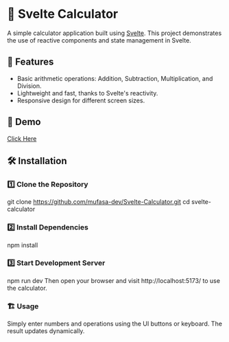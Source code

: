 # 🧮 Svelte Calculator

A simple calculator application built using [Svelte](https://svelte.dev/). This project demonstrates the use of reactive components and state management in Svelte.

## 🚀 Features
- Basic arithmetic operations: Addition, Subtraction, Multiplication, and Division.
- Lightweight and fast, thanks to Svelte's reactivity.
- Responsive design for different screen sizes.

## 🧮 Demo

[Click Here](https://mufasa-dev.github.io/Svelte-Calculator/)

## 🛠 Installation

### 1️⃣ Clone the Repository

git clone https://github.com/mufasa-dev/Svelte-Calculator.git
cd svelte-calculator

### 2️⃣ Install Dependencies

npm install

### 3️⃣ Start Development Server

npm run dev
Then open your browser and visit http://localhost:5173/ to use the calculator.

### 🏗 Usage
Simply enter numbers and operations using the UI buttons or keyboard. The result updates dynamically.
